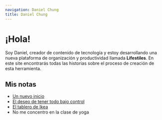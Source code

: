 ```yaml
---
navigation: Daniel Chung
title: Daniel Chung
---
```


# ¡Hola!

Soy Daniel, creador de contenido de tecnología y estoy desarrollando una nueva plataforma de organización y productividad llamada **Lifestiles**. En este site encontrarás todas las historias sobre el proceso de creación de esta herramienta.

## Mis notas

- [Un nuevo inicio](/un-nuevo-inicio)
- [El deseo de tener todo bajo control](/el-deseo-de-tener-todo-bajo-control)
- [El tablero de Ikea](/el-tablero-de-ikea)
- No me concentro en la clase de yoga
